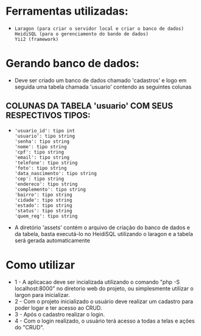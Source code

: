 # Ferramentas utilizadas:

-     Laragon (para criar o servidor local e criar o banco de dados)
      HeidiSQL (para o gerenciamento do bando de dados)
      Yii2 (framework)

# Gerando banco de dados:

- Deve ser criado um banco de dados chamado 'cadastros' e logo em seguida uma tabela chamada 'usuario' contendo as seguintes colunas

## COLUNAS DA TABELA 'usuario' COM SEUS RESPECTIVOS TIPOS:
-     'usuario_id': tipo int
      'usuario': tipo string
      'senha': tipo string
      'nome': tipo string
      'cpf': tipo string
      'email': tipo string
      'telefone': tipo string
      'foto': tipo string
      'data_nascimento': tipo string
      'cep': tipo string
      'endereco': tipo string
      'complemento': tipo string
      'bairro': tipo string
      'cidade': tipo string
      'estado': tipo string
      'status': tipo string
      'quem_reg': tipo string

- A diretório 'assets' contém o arquivo de criação do banco de dados e da tabela, basta executá-lo no HeidiSQL utilizando o laragon e a tabela será gerada automaticamente


# Como utilizar

- 1 - A aplicacao deve ser incializada utilizando o comando "php -S localhost:8000" no diretorio web do projeto, ou simplesmente utilizar o largon para inicializar.
- 2 - Com o projeto inicializado o usuário deve realizar um cadastro para poder logar e ter acesso ao CRUD.
- 3 - Após o cadastro realizar o login.
- 4 - Com o login realizado, o usuário terá acesso a todas a telas e ações do "CRUD".
